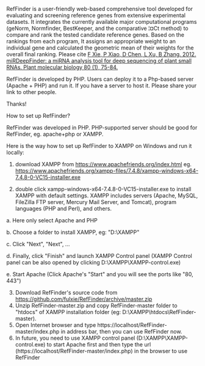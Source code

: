 RefFinder is a user-friendly web-based comprehensive tool developed  for evaluating and screening reference genes from extensive experimental datasets. It integrates the currently available major computational programs (geNorm, Normfinder, BestKeeper, and the comparative ¦¤Ct method) to compare and rank the tested candidate reference genes. Based on the rankings from each program, It assigns an appropriate weight to an individual gene and calculated the geometric mean of their weights for the overall final ranking. Please cite <a  href="http://www.ncbi.nlm.nih.gov/pubmed/22290409">F Xie, P Xiao, D Chen, L Xu, B Zhang. 2012. miRDeepFinder: a miRNA analysis tool for deep sequencing of plant small RNAs. Plant molecular biology 80 (1), 75-84.</a>

RefFinder is developed by PHP. Users can deploy it to a Php-based server (Apache + PHP) and run it.
If you have a server to host it. Please share your link to other people. 

Thanks!


How to set up RefFinder?

RefFinder was developed in PHP. PHP-supported server should be good for RefFinder, eg. apache+php or XAMPP.

Here is the way how to set up RefFinder to XAMPP on Windows and run it locally:
1. download XAMPP from https://www.apachefriends.org/index.html
  eg. https://www.apachefriends.org/xampp-files/7.4.8/xampp-windows-x64-7.4.8-0-VC15-installer.exe

2. double click xampp-windows-x64-7.4.8-0-VC15-installer.exe to install XAMPP with default settings. 
  XAMPP includes servers (Apache, MySQL, FileZilla FTP server, Mercury Mail Server, and Tomcat), program languages (PHP and Perl), and others.
  
  a. Here only select Apache and PHP
  
  b. Choose a folder to install XAMPP, eg: "D:\XAMPP"
  
  c. Click "Next", "Next", ...
  
  d. Finally, click "Finish" and launch XAMPP Control panel (XAMPP Control panel can be also opened by clicking D:\XAMPP\XAMPP-control.exe)
  
  e. Start Apache (Click Apache's "Start" and you will see the ports like "80, 443")

3. Download RefFinder's source code from https://github.com/fulxie/RefFinder/archive/master.zip
4. Unzip RefFinder-master.zip and copy RefFinder-master folder to "htdocs" of XAMPP installation folder (eg: D:\XAMPP\htdocs\RefFinder-master). 
5. Open Internet browser and type https://localhost/RefFinder-master/index.php in address bar, then you can use RefFinder now.
6. In future, you need to use XAMPP control panel (D:\XAMPP\XAMPP-control.exe) to start Apache first and then type the url (https://localhost/RefFinder-master/index.php) in the browser to use RefFinder


